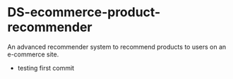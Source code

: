 # DS-ecommerce-product-recommender
An advanced recommender system to recommend products to users on an e-commerce site.

- testing first commit
